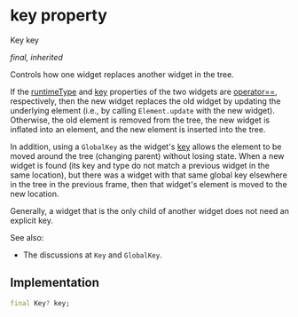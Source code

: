 


# key property






Key key
  
_final, inherited_



<p>Controls how one widget replaces another widget in the tree.</p>
<p>If the <a href="https://api.flutter.dev/flutter/dart-core/Object/runtimeType.html">runtimeType</a> and <a href="../../components_modes_toolbar/ModesToolbar/key.md">key</a> properties of the two widgets are
<a href="../../components_modes_toolbar/ModesToolbar/operator_equals.md">operator==</a>, respectively, then the new widget replaces the old widget by
updating the underlying element (i.e., by calling <code>Element.update</code> with the
new widget). Otherwise, the old element is removed from the tree, the new
widget is inflated into an element, and the new element is inserted into the
tree.</p>
<p>In addition, using a <code>GlobalKey</code> as the widget's <a href="../../components_modes_toolbar/ModesToolbar/key.md">key</a> allows the element
to be moved around the tree (changing parent) without losing state. When a
new widget is found (its key and type do not match a previous widget in
the same location), but there was a widget with that same global key
elsewhere in the tree in the previous frame, then that widget's element is
moved to the new location.</p>
<p>Generally, a widget that is the only child of another widget does not need
an explicit key.</p>
<p>See also:</p>
<ul>
<li>The discussions at <code>Key</code> and <code>GlobalKey</code>.</li>
</ul>



## Implementation

```dart
final Key? key;


```







